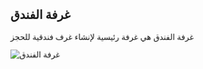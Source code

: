 ## غرفة الفندق

غرفة الفندق هي غرفة رئيسية لإنشاء غرف فندقية للحجز

![غرفة الفندق](https://docs.erpnext.com/files/hotel-room.png)